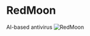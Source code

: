 # RedMoon
AI-based antivirus
![RedMoon](https://github.com/RedMoon-Antivirus/RedMoon/blob/main/OIG4.jpeg)

